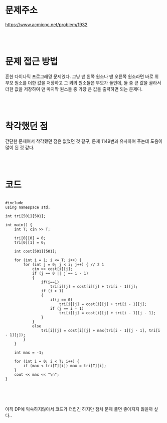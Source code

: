 # 문제주소
https://www.acmicpc.net/problem/1932


<br><br>
# 문제 접근 방법
흔한 다이나믹 프로그래밍 문제였다. 그냥 맨 왼쪽 원소나 맨 오른쪽 원소라면 바로 위 부모 원소를 더한 값을 저장하고 그 외의 원소들은 부모가 둘인데, 둘 중 큰 값을 골라서 더한 값을 저장하여 맨 마지막 원소들 중 가장 큰 값을 출력하면 되는 문제다.


<br><br>
# 착각했던 점
<p>
간단한 문제여서 착각했던 점은 없었던 것 같구, 문제 1149번과 유사하여 푸는데 도움이 많이 된 것 같다.
</p>
<br><br>


# 코드
<pre>
<code>
#include <bits/stdc++.h>
using namespace std;

int tri[501][501];

int main() {
	int T; cin >> T;

	tri[0][0] = 0;
	tri[0][1] = 0;

	int cost[501][501];

	for (int i = 1; i <= T; i++) {
		for (int j = 0; j < i; j++) { // 2 1
			cin >> cost[i][j];
			if (j == 0 || j == i - 1)
			{
				if(i==1)
					tri[i][j] = cost[i][j] + tri[i - 1][j];
				if (i > 1)
				{
					if(j == 0)
						tri[i][j] = cost[i][j] + tri[i - 1][j];
					if (j == i - 1)
						tri[i][j] = cost[i][j] + tri[i - 1][j - 1];
				}
			}
			else
				tri[i][j] = cost[i][j] + max(tri[i - 1][j - 1], tri[i - 1][j]);
		}
	}

	int max = -1;

	for (int i = 0; i < T; i++) {
		if (max < tri[T][i]) max = tri[T][i];
	}
	cout << max << "\n";
}
</code>
</pre>

<br><br>
<p>
아직 DP에 익숙하지않아서 코드가 더럽긴 하지만 점차 문제 풀면 좋아지지 않을까 싶다..
</p>